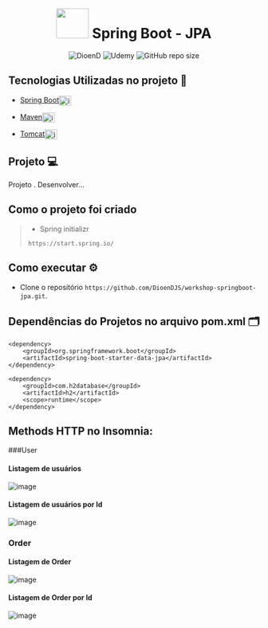 <h1 align="center"><img src="https://cdn.jsdelivr.net/gh/devicons/devicon/icons/spring/spring-original.svg" height="60" width="65" alt="" /> Spring Boot - JPA</h1>

<p align="center">
    <img src="https://img.shields.io/static/v1?label=DioenD&message=Java&color=d2cca1&labelColor=757780" alt="DioenD">
    <img src="https://img.shields.io/static/v1?label=Udemy &message=java&color=dfdfdf&labelColor=41356b" alt="Udemy">
    <img alt="GitHub repo size" src="https://github.com/DioenDJS/workshop-springboot-jpa" >
</p>

## Tecnologias Utilizadas no projeto :construction:

- [Spring Boot](https://spring.io/projects/spring-boot)<img align="center" alt="img springboot" height="20" width="25" src="https://cdn.jsdelivr.net/gh/devicons/devicon/icons/spring/spring-original.svg" style="max-width:100%;" />

- [Maven](https://maven.apache.org/)<img align="center" alt="img maven" height="20" width="25" src="https://cdn.jsdelivr.net/gh/devicons/devicon/icons/apache/apache-original.svg" style="max-width:100%;" />

- [Tomcat](https://tomcat.apache.org/)<img align="center" alt="img tomcat" height="20" width="25" src="https://cdn.jsdelivr.net/gh/devicons/devicon/icons/tomcat/tomcat-original-wordmark.svg" style="max-width:100%;" />


## Projeto :computer:
Projeto . Desenvolver...

## Como o projeto foi criado 

> - Spring initializr
>
> ``` https://start.spring.io/ ```

## Como executar :gear:

- Clone o repositório `https://github.com/DioenDJS/workshop-springboot-jpa.git`.
<!-- - Ao final a aplicação estará disponível em `http://localhost:3000`. -->


## Dependências do Projetos no arquivo pom.xml :card_index_dividers:
```
<dependency>
    <groupId>org.springframework.boot</groupId>
    <artifactId>spring-boot-starter-data-jpa</artifactId>
</dependency>

<dependency>
    <groupId>com.h2database</groupId>
    <artifactId>h2</artifactId>
    <scope>runtime</scope>
</dependency>
```

## Methods HTTP no Insomnia:

###User

#### Listagem de usuários
![image](https://user-images.githubusercontent.com/76778401/210287244-c557a85c-96cd-4c33-b1ba-d577f3d22ec7.png)

#### Listagem de usuários por Id
![image](https://user-images.githubusercontent.com/76778401/210287227-2a07b6a1-b929-4e04-9d8c-176417828b9c.png)


### Order

#### Listagem de Order
![image](https://user-images.githubusercontent.com/76778401/210352520-eb1f31c9-0033-436a-b4ed-3af0a5abe0d0.png)

#### Listagem de Order por Id
![image](https://user-images.githubusercontent.com/76778401/210352470-0c19e558-2c71-4e77-9d52-e086dda049fe.png)

